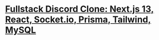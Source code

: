 # [Fullstack Discord Clone: Next.js 13, React, Socket.io, Prisma, Tailwind, MySQL](https://discord-clone-production-f28d.up.railway.app)
